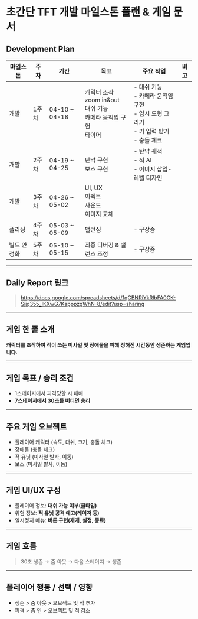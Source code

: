 
# 초간단 TFT 개발 마일스톤 플랜 & 게임 문서

## Development Plan

| 마일스톤 | 주차 | 기간 | 목표 | 주요 작업 | 비고 |
|----------|------|-------|-------|------------|------|
| 개발 | 1주차 | 04-10 ~ 04-18 | 캐릭터 조작 <br> zoom in&out <br> 대쉬 기능<br> 카메라 움직임 구현 <br> 타이머  | - 대쉬 기능<br> - 카메라 움직임 구현<br>- 임시 도형 그리기<br>- 키 입력 받기<br>- 충돌 체크 |  |
| 개발 | 2주차 | 04-19 ~ 04-25 | 탄막 구현 <br> 보스 구현 |  - 탄막 궤적<br>- 적 AI<br>- 이미지 삽입- 레벨 디자인 |  |
| 개발 | 3주차 | 04-26 ~ 05-02 | UI, UX<br> 이펙트<br> 사운드<br> 이미지 교체 |  |  |
| 폴리싱 | 4주차 | 05-03 ~ 05-09 | 밸런싱 | - 구상중 |  |
| 빌드 안정화 | 5주차 | 05-10 ~ 05-15 | 최종 디버깅 & 밸런스 조정 | - 구상중 |  |

---

## Daily Report 링크

> https://docs.google.com/spreadsheets/d/1qCBNRiYkRlbFA0GK-Sijq355_IKXwG7KapppzgWhN-8/edit?usp=sharing

---

## 게임 한 줄 소개

**캐릭터를 조작하여 적이 쏘는 미사일 및 장애물을 피해 정해진 시간동안 생존하는 게임입니다.**

---

## 게임 목표 / 승리 조건

- 1스테이지에서 피격당할 시 패배
- **7스테이지에서 30초를 버티면 승리**

---

## 주요 게임 오브젝트

- 플레이어 캐릭터 (속도, 대쉬, 크기, 충돌 체크)
- 장애물 (충돌 체크)
- 적 유닛 (미사일 발사, 이동)
- 보스 (미사일 발사, 이동)

---

## 게임 UI/UX 구성

- 플레이어 정보: **대쉬 가능 여부(쿨타임)**
- 위험 정보: **적 유닛 공격 예고(레이저 등)**
- 일시정지 메뉴: **버튼 구현(재개, 설정, 종료)**

---

## 게임 흐름

> 30초 생존 → 줌 아웃 → 다음 스테이지 → 생존

---

## 플레이어 행동 / 선택 / 영향

- 생존 > 줌 아웃 > 오브젝트 및 적 추가
- 피격 > 줌 인 > 오브젝트 및 적 감소

